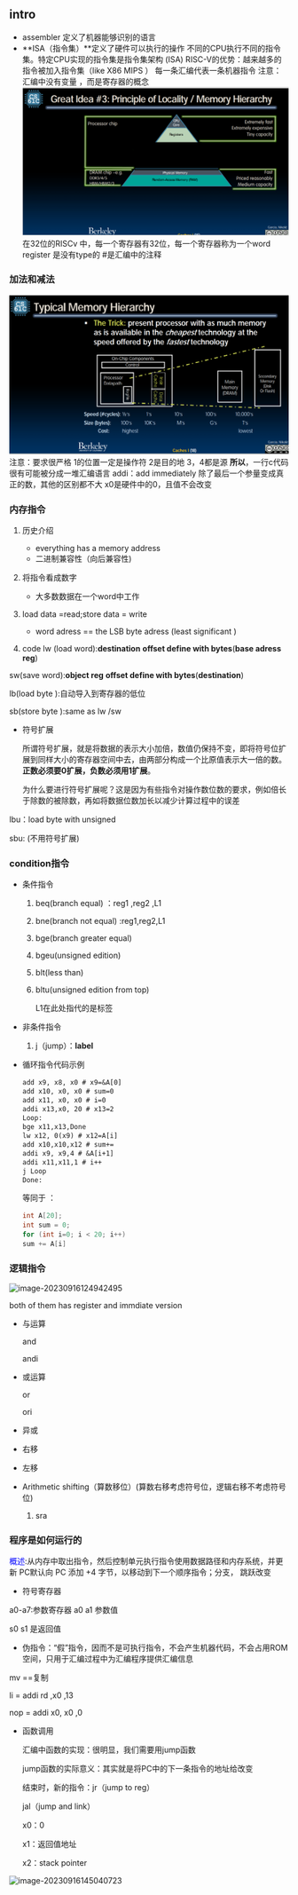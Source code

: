 ## intro 
- assembler 定义了机器能够识别的语言 
- **ISA（指令集）**定义了硬件可以执行的操作 
    不同的CPU执行不同的指令集。特定CPU实现的指令集是指令集架构 (ISA) 
    RISC-V的优势：越来越多的指令被加入指令集（like X86 MIPS ）
    每一条汇编代表一条机器指令 
    注意：汇编中没有变量 ，而是寄存器的概念 
    ![REgister are inside the Processor](image.png) 
    在32位的RISCv 中，每一个寄存器有32位，每一个寄存器称为一个word 
    register 是没有type的 
    #是汇编中的注释 
### 加法和减法
![Alt text](image-1.png) 
注意：要求很严格 
1的位置一定是操作符 
2是目的地
3，4都是源 
**所以**，一行c代码很有可能被分成一堆汇编语言 
addi：add immediately 除了最后一个参量变成真正的数，其他的区别都不大 
x0是硬件中的0，且值不会改变


### 内存指令  
1. 历史介绍
    - everything has a memory address 
    - 二进制兼容性（向后兼容性) 

2. 将指令看成数字 
    - 大多数数据在一个word中工作 
    
3. load data =read;store data = write 
    - word adress == the LSB byte adress (least significant ) 
    
4. code 
  lw (load word):**destination**    **offset define with bytes**(**base adress reg**) 

  sw(save word):**object reg**   **offset define with bytes**(**destination**) 

  lb(load byte ):自动导入到寄存器的低位

  sb(store byte ):same as lw /sw 

  - 符号扩展 

    所谓符号扩展，就是将数据的表示大小加倍，数值仍保持不变，即将符号位扩展到同样大小的寄存器空间中去，由两部分构成一个比原值表示大一倍的数。**正数必须要0扩展，负数必须用1扩展**。

    为什么要进行符号扩展呢？这是因为有些指令对操作数位数的要求，例如倍长于除数的被除数，再如将数据位数加长以减少计算过程中的误差 

  lbu：load byte with unsigned 

  sbu: (不用符号扩展)

### condition指令 

 - 条件指令 

     1. beq(branch equal) ：reg1 ,reg2 ,L1

     2. bne(branch not equal) :reg1,reg2,L1 

     3. bge(branch greater equal)

     4. bgeu(unsigned edition)

     5. blt(less than)

     6. bltu(unsigned edition from top)

        L1在此处指代的是标签 

- 非条件指令 
  1. j（jump）：**label** 

- 循环指令代码示例 

  ~~~ 汇编
  add x9, x8, x0 # x9=&A[0]
  add x10, x0, x0 # sum=0
  add x11, x0, x0 # i=0
  addi x13,x0, 20 # x13=2
  Loop:
  bge x11,x13,Done
  lw x12, 0(x9) # x12=A[i]
  add x10,x10,x12 # sum+=
  addi x9, x9,4 # &A[i+1]
  addi x11,x11,1 # i++
  j Loop
  Done: 
  ~~~

  等同于 ：

  ~~~C
  int A[20];
  int sum = 0;
  for (int i=0; i < 20; i++)
  sum += A[i]
  ~~~

### 逻辑指令 

![image-20230916124942495](C:\Users\chen\AppData\Roaming\Typora\typora-user-images\image-20230916124942495.png)

both of them has register and immdiate version 

- 与运算

  and

  andi 

- 或运算 

  or 

  ori

- 异或 
- 右移
- 左移 
- Arithmetic shifting（算数移位）(算数右移考虑符号位，逻辑右移不考虑符号位)

  1. sra 

     

### 程序是如何运行的 

<font color="blue">概述</font>:从内存中取出指令，然后控制单元执行指令使用数据路径和内存系统，并更新 PC默认向 PC 添加 +4 字节，以移动到下一个顺序指令；分支，
跳跃改变

- 符号寄存器

a0-a7:参数寄存器 a0 a1 参数值 

s0 s1 是返回值



- 伪指令：“假”指令，因而不是可执行指令，不会产生机器代码，不会占用ROM空间，只用于汇编过程中为汇编程序提供汇编信息

mv ==复制

li = addi rd ,x0 ,13

nop = addi x0, x0 ,0

- 函数调用 

  汇编中函数的实现：很明显，我们需要用jump函数 

  jump函数的实际意义：其实就是将PC中的下一条指令的地址给改变

  结束时，新的指令：jr（jump to reg）

  jal（jump and link）

  x0：0 

  x1：返回值地址 

  x2：stack pointer

![image-20230916145040723](C:\Users\chen\AppData\Roaming\Typora\typora-user-images\image-20230916145040723.png)
